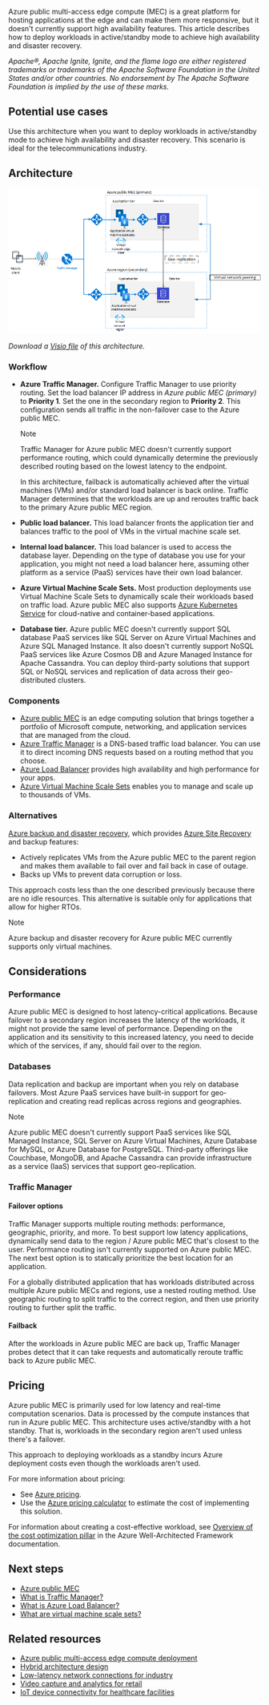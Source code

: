 Azure public multi-access edge compute (MEC) is a great platform for hosting applications at the edge and can make them more responsive, but it doesn't currently support high availability features. This article describes how to deploy workloads in active/standby mode to achieve high availability and disaster recovery.


*Apache®, Apache Ignite, Ignite, and the flame logo are either registered trademarks or trademarks of the Apache Software Foundation in the United States and/or other countries. No endorsement by The Apache Software Foundation is implied by the use of these marks.*

## Potential use cases

Use this architecture when you want to deploy workloads in active/standby mode to achieve high availability and disaster recovery. This scenario is ideal for the telecommunications industry.

## Architecture 

![Diagram that shows an architecture for deploying workloads in active/standby mode to achieve high availability and disaster recovery.](./media/edge-zones-dr-architecture.png) 

*Download a [Visio file](https://arch-center.azureedge.net/edgezones-DR-architecture.vsdx) of this architecture.*

### Workflow

- **Azure Traffic Manager.** Configure Traffic Manager to use priority routing. Set the load balancer IP address in *Azure public MEC (primary)* to **Priority 1**. Set the one in the secondary region to **Priority 2**. This configuration sends all traffic in the non-failover case to the Azure public MEC. 

   > [!NOTE] 
   > Traffic Manager for Azure public MEC doesn't currently support performance routing, which could dynamically determine the previously described routing based on the lowest latency to the endpoint.  
   
   In this architecture, failback is automatically achieved after the virtual machines (VMs) and/or standard load balancer is back online. Traffic Manager determines that the workloads are up and reroutes traffic back to the primary Azure public MEC region. 

- **Public load balancer.** This load balancer fronts the application tier and balances traffic to the pool of VMs in the virtual machine scale set. 
- **Internal load balancer.** This load balancer is used to access the database layer. Depending on the type of database you use for your application, you might not need a load balancer here, assuming other platform as a service (PaaS) services have their own load balancer. 

- **Azure Virtual Machine Scale Sets.** Most production deployments use Virtual Machine Scale Sets to dynamically scale their workloads based on traffic load. Azure public MEC also supports [Azure Kubernetes Service](https://azure.microsoft.com/services/kubernetes-service) for cloud-native and container-based applications. 

- **Database tier.** Azure public MEC doesn't currently support SQL database PaaS services like SQL Server on Azure Virtual Machines and Azure SQL Managed Instance. It also doesn't currently support NoSQL PaaS services like Azure Cosmos DB and Azure Managed Instance for Apache Cassandra. You can deploy third-party solutions that support SQL or NoSQL services and replication of data across their geo-distributed clusters. 

### Components

- [Azure public MEC](https://azure.microsoft.com/solutions/public-multi-access-edge-compute-mec) is an edge computing solution that brings together a portfolio of Microsoft compute, networking, and application services that are managed from the cloud. 
- [Azure Traffic Manager](https://azure.microsoft.com/services/traffic-manager) is a DNS-based traffic load balancer. You can use it to direct incoming DNS requests based on a routing method that you choose.
- [Azure Load Balancer](https://azure.microsoft.com/services/load-balancer) provides high availability and high performance for your apps.
- [Azure Virtual Machine Scale Sets](https://azure.microsoft.com/services/virtual-machine-scale-sets) enables you to manage and scale up to thousands of VMs.

### Alternatives 

[Azure backup and disaster recovery](/azure/architecture/framework/resiliency/backup-and-recovery), which provides [Azure Site Recovery](/azure/site-recovery/site-recovery-overview) and backup features:

- Actively replicates VMs from the Azure public MEC to the parent region and makes them available to fail over and fail back in case of outage.
- Backs up VMs to prevent data corruption or loss.

This approach costs less than the one described previously because there are no idle resources. This alternative is suitable only for applications that allow for higher RTOs.

 > [!NOTE] 
 > Azure backup and disaster recovery for Azure public MEC currently supports only virtual machines.

## Considerations

### Performance 

 Azure public MEC is designed to host latency-critical applications. Because failover to a secondary region increases the latency of the workloads, it might not provide the same level of performance. Depending on the application and its sensitivity to this increased latency, you need to decide which of the services, if any, should fail over to the region. 

### Databases 

Data replication and backup are important when you rely on database failovers. Most Azure PaaS services have built-in support for geo-replication and creating read replicas across regions and geographies.  

> [!NOTE]
> Azure public MEC doesn't currently support PaaS services like SQL Managed Instance, SQL Server on Azure Virtual Machines, Azure Database for MySQL, or Azure Database for PostgreSQL. Third-party offerings like Couchbase, MongoDB, and Apache Cassandra can provide infrastructure as a service (IaaS) services that support geo-replication.

### Traffic Manager 

#### Failover options 

Traffic Manager supports multiple routing methods: performance, geographic, priority, and more. To best support low latency applications, dynamically send data to the region / Azure public MEC that's closest to the user. Performance routing isn't currently supported on Azure public MEC. The next best option is to statically prioritize the best location for an application. 

For a globally distributed application that has workloads distributed across multiple Azure public MECs and regions, use a nested routing method. Use geographic routing to split traffic to the correct region, and then use priority routing to further split the traffic. 

#### Failback 

After the workloads in Azure public MEC are back up, Traffic Manager probes detect that it can take requests and automatically reroute traffic back to Azure public MEC. 

## Pricing

Azure public MEC is primarily used for low latency and real-time computation scenarios. Data is processed by the compute instances that run in Azure public MEC. This architecture uses active/standby with a hot standby. That is, workloads in the secondary region aren't used unless there's a failover. 

This approach to deploying workloads as a standby incurs Azure deployment costs even though the workloads aren't used.

For more information about pricing:
- See [Azure pricing](https://azure.microsoft.com/pricing).
- Use the [Azure pricing calculator](https://azure.microsoft.com/pricing/calculator) to estimate the cost of implementing this solution.

For information about creating a cost-effective workload, see [Overview of the cost optimization pillar](/azure/architecture/framework/cost/overview) in the Azure Well-Architected Framework documentation.

## Next steps

- [Azure public MEC](https://azure.microsoft.com/solutions/public-multi-access-edge-compute-mec) 
- [What is Traffic Manager?](/azure/traffic-manager/traffic-manager-overview)
- [What is Azure Load Balancer?](/azure/load-balancer/load-balancer-overview)
- [What are virtual machine scale sets?](/azure/virtual-machine-scale-sets/overview)
 
## Related resources
- [Azure public multi-access edge compute deployment](./public-multi-access-edge-compute-deployment.yml)
- [Hybrid architecture design](../../hybrid/hybrid-start-here.md)
- [Low-latency network connections for industry](../../solution-ideas/articles/low-latency-network.yml)
- [Video capture and analytics for retail](../../solution-ideas/articles/video-analytics.yml)
- [IoT device connectivity for healthcare facilities](../../solution-ideas/articles/healthcare-network.yml)
